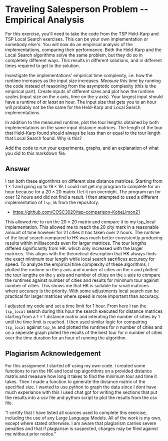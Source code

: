 # Traveling Salesperson Problem -- Empirical Analysis

For this exercise, you'll need to take the code from the TSP Held-Karp and TSP
Local Search exercises. This can be your own implementation or somebody else's.
You will now do an empirical analysis of the implementations, comparing their
performance. Both the Held-Karp and the Local Search algorithms solve the same
problem, but they do so in completely different ways. This results in different
solutions, and in different times required to get to the solution.

Investigate the implementations' empirical time complexity, i.e. how the runtime
increases as the input size increases. *Measure* this time by running the code
instead of reasoning from the asymptotic complexity (this is the empirical
part). Create inputs of different sizes and plot how the runtime scales (input
size on the $x$ axis, time on the $y$ axis). Your largest input should have a
runtime of *at least* an hour. The input size that gets you to an hour will
probably not be the same for the Held-Karp and Local Search implementations.

In addition to the measured runtime, plot the tour lengths obtained by both
implementations on the same input distance matrices. The length of the tour that
Held-Karp found should always be less than or equal to the tour length that
Local Search found. Why is this?

Add the code to run your experiments, graphs, and an explanation of what you did
to this markdown file.

## Answer 

I ran both these algorithms on different size distance matrices. Starting from $1 \times 1$ and going up to $19 \times 19$. I could not get my program to complete for an hour because for a $20 \times 20$ matrix I let it run overnight. The program ran for over 12 hours and did not find a result. I then attempted to used a different implementation of `tsp_hk` from the repository. 

- https://github.com/COSC3020/tsp-comparison-KobeLimon21 

This allowed me to run the $20 \times 20$ matrix and compare it to my tsp_local implementation. This allowed me to reach the 20 city mark in a reasonable amount of time however for 21 cities it has taken over 2 hours. The runtime of the local search compared to HK was much better consistently producing results within milliseconds even for larger matrices. The tour lengths differed significantly from HK. which only increased with the larger matrices. This aligns with the theoretical description that HK always finds the exact minimum tour length while local search sacrifices accuracy for speed. 
To analyze the empirical time complexity of these algorithms, I plotted the runtime on the `y` axis and number of cities on the `x` and plotted the tour lengths on the `y` axis and number of cities on the `x` axis to compare the runtimes against number of cities and results for minimum tour against number of cities. This shows me that HK is suitable for small matrices where accuracy is the priority. With some adjustments local search can be practical for larger matrices where speed is more important than accuracy.

I adjusted my code and set a time limit for 1 hour. From here I ran the `tsp_local` search during this hour the search executed for distance matrices starting from a $1 \times 1$ distance matrix and interating the number of cities by 1 until the time limit is reached. I then used similar logic for compairing `tsp_local` against `tsp_hk` and plotted the runtimes for $n$ number of cities and on a seperate graph ploted the results of the best tour for $n$ number of cities over the time duration for an hour of running the algorithm.

## Plagiarism Acknowledgement 

For this assignment I started off using my own code. I created some functions to run the HK and local tsp algorithms on a provided distance matrix and measure how long it takes to find the minimum tour and time it takes. Then I made a function to generate the distance matrix of the specified size. I wanted to use python to graph the data since I dont have much experiance with this I used chat gpt for writing the sections that put the results into a csv file and python script to plot the results from the csv file. 

“I certify that I have listed all sources used to complete this exercise, including the use
of any Large Language Models. All of the work is my own, except where stated
otherwise. I am aware that plagiarism carries severe penalties and that if plagiarism is
suspected, charges may be filed against me without prior notice.”


